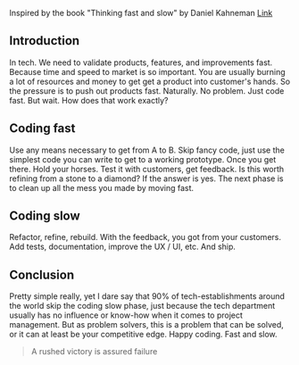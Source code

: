 Inspired by the book "Thinking fast and slow"<!--more--> by Daniel Kahneman [Link](https://www.goodreads.com/book/show/11468377-thinking-fast-and-slow)

## Introduction
In tech. We need to validate products, features, and improvements fast. Because time and speed to market is so important. You are usually burning a lot of resources and money to get get a product into customer's hands. So the pressure is to push out products fast. Naturally. No problem. Just code fast. But wait. How does that work exactly?

## Coding fast
Use any means necessary to get from A to B. Skip fancy code, just use the simplest code you can write to get to a working prototype. Once you get there. Hold your horses. Test it with customers, get feedback. Is this worth refining from a stone to a diamond? If the answer is yes. The next phase is to clean up all the mess you made by moving fast.

## Coding slow
Refactor, refine, rebuild. With the feedback, you got from your customers. Add tests, documentation, improve the UX / UI, etc. And ship.

## Conclusion
Pretty simple really, yet I dare say that 90% of tech-establishments around the world skip the coding slow phase, just because the tech department usually has no influence or know-how when it comes to project management. But as problem solvers, this is a problem that can be solved, or it can at least be your competitive edge. Happy coding. Fast and slow.

> A rushed victory is assured failure
